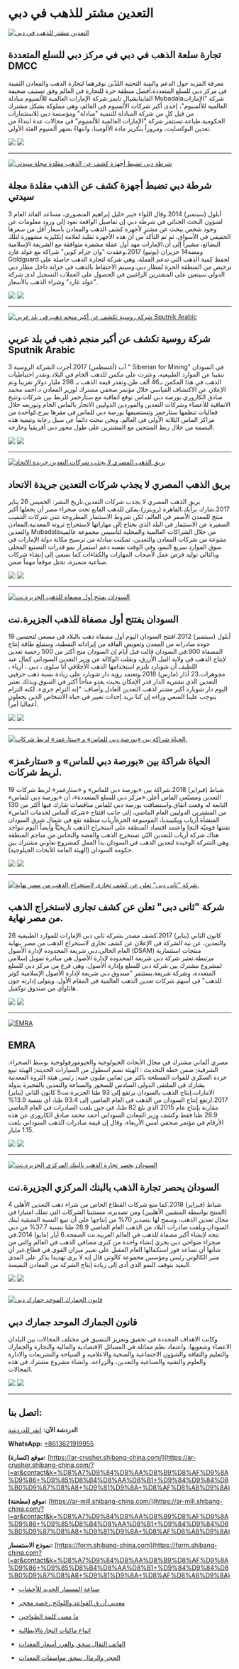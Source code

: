 # التعدين مشتر للذهب في دبي

<a href="https://swt.shibang-china.com/?l=ar&img&k=%D8%A7%D9%84%D8%AA%D8%B9%D8%AF%D9%8A%D9%86+%D9%85%D8%B4%D8%AA%D8%B1+%D9%84%D9%84%D8%B0%D9%87%D8%A8+%D9%81%D9%8A+%D8%AF%D8%A8%D9%8A" target="_blank">![التعدين مشتر للذهب في دبي](http://static.shibang-china.com/all-800x300/516.jpg)</a>

## تجارة سلعة الذهب في دبي في مركز دبي للسلع المتعددة DMCC
معرفة المزيد حول الدعم والبنية التحتية اللذّين نوفرهما لتجارة الذهب والمعادن الثمينة في مركز دبي للسلع المتعددة.أفضل منطقة حرة للتجارة في العالم وفق تصنيف صحيفة الفاينانشيال تايمز.شركة الإمارات العالمية للألمنيوم مبادلة Mubadalaشركة &quot;الإمارات العالمية للألمنيوم&quot;، إحدى أكبر شركات الألمنيوم في العالم، وهي مملوكة بشكل مشترك من قبل كلٍ من شركة المبادلة للتنمية &quot;مبادلة&quot; ومؤسسة دبي للاستثمارات الحكومية.طباعة.تستثمر شركة &quot;الإمارات العالمية للألمنيوم&quot; في مجالات عدة ابتداءً من تعدين البوكسايت، ومروراً بتكرير مادة الألومينا، وانتهاءً بصهر ألمنيوم الفئة الأولى.


<a href="https://whatsapp.shibangsoft.com/WhatsApp.php" target="_blank" title="WhatsApp">![](http://static.shibang-china.com/icon/whatsapp.png)</a> <a href="https://swt.shibang-china.com/?l=ar&icon&k=%D8%A7%D9%84%D8%AA%D8%B9%D8%AF%D9%8A%D9%86+%D9%85%D8%B4%D8%AA%D8%B1+%D9%84%D9%84%D8%B0%D9%87%D8%A8+%D9%81%D9%8A+%D8%AF%D8%A8%D9%8A" target="_blank">![](http://static.shibang-china.com/icon/chat-ar.png)</a>

---

<a href="https://swt.shibang-china.com/?l=ar&img&k=%D8%A7%D9%84%D8%AA%D8%B9%D8%AF%D9%8A%D9%86+%D9%85%D8%B4%D8%AA%D8%B1+%D9%84%D9%84%D8%B0%D9%87%D8%A8+%D9%81%D9%8A+%D8%AF%D8%A8%D9%8A" target="_blank">![شرطة دبي تضبط أجهزة كشف عن الذهب مقلدة مجلة سيدتي](http://static.shibang-china.com/all-800x300/775.jpg)</a>

## شرطة دبي تضبط أجهزة كشف عن الذهب مقلدة مجلة سيدتي
3 أيلول (سبتمبر) 2014.وقال اللواء خبير خليل إبراهيم المنصوري، مساعد القائد العام لشؤون البحث الجنائي في شرطة دبي إن تفاصيل الواقعة تعود إلى ورود معلومات عن وجود شخص يبحث عن مشترٍ لأجهزة كشف الذهب والمعادن بأسعار أقل من سعرها الحقيقي في الأسواق، ثم تم التأكد من أن هذه الأجهزة تقليد لعلامة إنكليزية مشهورة لتلك البضائع، مشيراً إلى أن.الإمارات مهد أول عملة مشفرة متوافقة مع الشريعة الإسلامية ومضة14 حزيران (يونيو) 2017.وعقدت &quot;وان جرام كوين&quot; شراكة مع غولد غارد Goldguard لحفظ كمية الذهب التي تدعم العملة، وهي شركة لتجارة الذهب حاصلة على ترخيص من المنطقة الحرة لمطار دبي.وسيتم الاحتفاظ بالذهب في خزانة داخل مطار دبي الدولي.سيتعين على المشترين الراغبين في الحصول على العملات التسجيل لدى شركة &quot;غولد غارد&quot; وشراء الذهب بالأسعار.


<a href="https://whatsapp.shibangsoft.com/WhatsApp.php" target="_blank" title="WhatsApp">![](http://static.shibang-china.com/icon/whatsapp.png)</a> <a href="https://swt.shibang-china.com/?l=ar&icon&k=%D8%A7%D9%84%D8%AA%D8%B9%D8%AF%D9%8A%D9%86+%D9%85%D8%B4%D8%AA%D8%B1+%D9%84%D9%84%D8%B0%D9%87%D8%A8+%D9%81%D9%8A+%D8%AF%D8%A8%D9%8A" target="_blank">![](http://static.shibang-china.com/icon/chat-ar.png)</a>

---

<a href="https://swt.shibang-china.com/?l=ar&img&k=%D8%A7%D9%84%D8%AA%D8%B9%D8%AF%D9%8A%D9%86+%D9%85%D8%B4%D8%AA%D8%B1+%D9%84%D9%84%D8%B0%D9%87%D8%A8+%D9%81%D9%8A+%D8%AF%D8%A8%D9%8A" target="_blank">![شركة روسية تكشف عن أكبر منجم ذهب في بلد عربي Sputnik Arabic](http://static.shibang-china.com/all-800x300/1237.jpg)</a>

## شركة روسية تكشف عن أكبر منجم ذهب في بلد عربي Sputnik Arabic
3 آب (أغسطس) 2017.أجرت الشركة الروسية &quot; Siberian for Mining&quot; في السودان تنقيبا عن الموارد الطبيعية، وعثرت على مكمن للذهب الخام في البلاد.وتقدر احتياطيات الذهب في هذا المكمن بـ46 ألف طن.وتقدر قيمة الذهب بـ 298 مليار دولار تقريبا.وتم الإعلان عن الاكتشاف القياسي خلال مؤتمر صحفي مشترك لوزير المعادن د.أحمد محمد صادق الكاروري.بورصة دبي للماس توقع اتفاقية مع ستارجمز للربط بين شركات.وتتيح الاتفاقية للأعضاء وشركات التعدين والموردين الدوليين الاتجار بالماس الخام وتوزيعه خلال فعاليات تنظمها ستارجمز وتستضيفها بورصة دبي للماس في مقرها ببرج.كواحدة من مراكز الماس الثلاثة الأولى في العالم، ونحن نبحث دائماً عن سبل رعاية وتنمية هذه البصمة من خلال ربط المنتجين مع المشترين على طول محور دبي أفريقيا وخارجه.


<a href="https://whatsapp.shibangsoft.com/WhatsApp.php" target="_blank" title="WhatsApp">![](http://static.shibang-china.com/icon/whatsapp.png)</a> <a href="https://swt.shibang-china.com/?l=ar&icon&k=%D8%A7%D9%84%D8%AA%D8%B9%D8%AF%D9%8A%D9%86+%D9%85%D8%B4%D8%AA%D8%B1+%D9%84%D9%84%D8%B0%D9%87%D8%A8+%D9%81%D9%8A+%D8%AF%D8%A8%D9%8A" target="_blank">![](http://static.shibang-china.com/icon/chat-ar.png)</a>

---

<a href="https://swt.shibang-china.com/?l=ar&img&k=%D8%A7%D9%84%D8%AA%D8%B9%D8%AF%D9%8A%D9%86+%D9%85%D8%B4%D8%AA%D8%B1+%D9%84%D9%84%D8%B0%D9%87%D8%A8+%D9%81%D9%8A+%D8%AF%D8%A8%D9%8A" target="_blank">![بريق الذهب المصري لا يجذب شركات التعدين جريدة الاتحاد](http://static.shibang-china.com/all-800x300/581.jpg)</a>

## بريق الذهب المصري لا يجذب شركات التعدين جريدة الاتحاد
بريق الذهب المصري لا يجذب شركات التعدين.تاريخ النشر: الخميس 26 يناير 2017.شارك برأيك.القاهرة (رويترز).يمكن للذهب القابع تحت صحراء مصر أن يجعلها أكبر منتج للمعدن الأصفر في العالم، لكن شروط الاستثمار المطروحة تثني شركات التنقيب الصغيرة عن الاستثمار في البلد الذي يحتاج إلى مهاراتها لاستخراج ثروته المعدنية.المعادن والتعدين Mubadalaمن خلال الشراكات العالمية والمحلية لتأسيس مجموعة عالمية متنوعة من شركات المعادن والتعدين، تمكنت مبادلة من ترسيخ مكانة دولة الإمارات في سوق الموارد سريع النمو، وفي الوقت نفسه دعم استمرار نمو قدرات التصنيع المحلي وبالتالي توليد فرص عمل لأصحاب المهارات والكفاءات.كما نسعى إلى إنشاء شركات صناعية متميزة، تحتل موقعاً مهماً ضمن.


<a href="https://whatsapp.shibangsoft.com/WhatsApp.php" target="_blank" title="WhatsApp">![](http://static.shibang-china.com/icon/whatsapp.png)</a> <a href="https://swt.shibang-china.com/?l=ar&icon&k=%D8%A7%D9%84%D8%AA%D8%B9%D8%AF%D9%8A%D9%86+%D9%85%D8%B4%D8%AA%D8%B1+%D9%84%D9%84%D8%B0%D9%87%D8%A8+%D9%81%D9%8A+%D8%AF%D8%A8%D9%8A" target="_blank">![](http://static.shibang-china.com/icon/chat-ar.png)</a>

---

<a href="https://swt.shibang-china.com/?l=ar&img&k=%D8%A7%D9%84%D8%AA%D8%B9%D8%AF%D9%8A%D9%86+%D9%85%D8%B4%D8%AA%D8%B1+%D9%84%D9%84%D8%B0%D9%87%D8%A8+%D9%81%D9%8A+%D8%AF%D8%A8%D9%8A" target="_blank">![السودان يفتتح أول مصفاة للذهب الجزيرة.نت](http://static.shibang-china.com/all-800x300/1145.jpg)</a>

## السودان يفتتح أول مصفاة للذهب الجزيرة.نت
19 أيلول (سبتمبر) 2012.افتتح السودان اليوم أول مصفاة ذهب بالبلاد في مسعى لتحسين جودة صادراته من المعدن وتعويض الفاقد من إيراداته النفطية، وستبلغ طاقة إنتاج المصفاة 900.في السودان قالت قبل أيام إن السودان منح أكثر من 500 رخصة تعدين لإنتاج الذهب في ولاية النيل الأزرق، ونقلت الوكالة عن وزير التعدين السوداني كمال عبد اللطيف أن.شوبارد تلتزم استخدامها الذهب الأخلاقي أنا سلوى ، دبي ، أزياء ، مجوهرات.23 آذار (مارس) 2018.وتعتمد رؤية دار شوبارد على زيادة نسبة ذهب حرفيي التعدين الذي تشتريه الدار قدر الإمكان بحيث يغدو متاحاً أكثر في السوق.وبذلك تعتبر اليوم دار شوبارد أكبر مشتر لذهب التعدين العادل.وأضاف: “إنه التزام جريء، لكنه التزام يتوجب علينا السعي وراءه إن كنا نريد إحداث تغيير في حياة الأشخاص الذين يجعلون أعمالنا أمراً.


<a href="https://whatsapp.shibangsoft.com/WhatsApp.php" target="_blank" title="WhatsApp">![](http://static.shibang-china.com/icon/whatsapp.png)</a> <a href="https://swt.shibang-china.com/?l=ar&icon&k=%D8%A7%D9%84%D8%AA%D8%B9%D8%AF%D9%8A%D9%86+%D9%85%D8%B4%D8%AA%D8%B1+%D9%84%D9%84%D8%B0%D9%87%D8%A8+%D9%81%D9%8A+%D8%AF%D8%A8%D9%8A" target="_blank">![](http://static.shibang-china.com/icon/chat-ar.png)</a>

---

<a href="https://swt.shibang-china.com/?l=ar&img&k=%D8%A7%D9%84%D8%AA%D8%B9%D8%AF%D9%8A%D9%86+%D9%85%D8%B4%D8%AA%D8%B1+%D9%84%D9%84%D8%B0%D9%87%D8%A8+%D9%81%D9%8A+%D8%AF%D8%A8%D9%8A" target="_blank">![الحياة شراكة بين «بورصة دبي للماس» و «ستارغمز» لربط شركات.](http://static.shibang-china.com/all-800x300/1492.jpg)</a>

## الحياة شراكة بين «بورصة دبي للماس» و «ستارغمز» لربط شركات.
19 شباط (فبراير) 2018.شراكة بين «بورصة دبي للماس» و «ستارغمز» لربط شركات التعدين ومصنّعي الماس أعلن «مركز دبي للسلع المتعددة»، أن «بورصة دبي للماس» التابعة له وقعت اتفاق.واستضافت بورصة دبي للماس مناقصات شارك فيها أكثر من 130 من المشترين الدوليين العام الماضي، إلى جانب افتتاح «شركة ألماس لخدمات الماس» المنشأة.أرياب ويكيبيديا، الموسوعة الحرةأرياب منطقة تقع في شمال شرق السودان تقنتها قوميّة البجا واعتمد اقتصاد المنطقة على استخراج الذهب تاريخيّاً وأيضاً اليوم تتواجد هناك شركة أرياب للتعدين التّي تستخرج الذهب والفضة والنحاس من مناجم المنطقة وهي الشركة الوحيدة لتعدين الذهب في السودان.بدأ العمل كمشروع تعاوني مشترك بين حكومة السودان (الهيئة العامة للأبحاث الجيلوجية).


<a href="https://whatsapp.shibangsoft.com/WhatsApp.php" target="_blank" title="WhatsApp">![](http://static.shibang-china.com/icon/whatsapp.png)</a> <a href="https://swt.shibang-china.com/?l=ar&icon&k=%D8%A7%D9%84%D8%AA%D8%B9%D8%AF%D9%8A%D9%86+%D9%85%D8%B4%D8%AA%D8%B1+%D9%84%D9%84%D8%B0%D9%87%D8%A8+%D9%81%D9%8A+%D8%AF%D8%A8%D9%8A" target="_blank">![](http://static.shibang-china.com/icon/chat-ar.png)</a>

---

<a href="https://swt.shibang-china.com/?l=ar&img&k=%D8%A7%D9%84%D8%AA%D8%B9%D8%AF%D9%8A%D9%86+%D9%85%D8%B4%D8%AA%D8%B1+%D9%84%D9%84%D8%B0%D9%87%D8%A8+%D9%81%D9%8A+%D8%AF%D8%A8%D9%8A" target="_blank">![شركة &quot;ثانى دبى&quot; تعلن عن كشف تجارى لاستخراج الذهب من مصر نهاية.](http://static.shibang-china.com/all-800x300/406.jpg)</a>

## شركة &quot;ثانى دبى&quot; تعلن عن كشف تجارى لاستخراج الذهب من مصر نهاية.
26 كانون الثاني (يناير) 2017.كشف مصدر بشركة ثانى دبى الإمارات للموارد الطبيعية والتعدين، عن نية الشركة فى الإعلان عن كشف تجارى لاستخراج الذهب من مصر بنهاية العام الحالى.دبي شريعة المحدودة لإدارة الأصول (DSAM) منتجات استثمارية مرتبطة.تعتبر شركة دبي شريعة المحدودة لإدارة الأصول هي مبادرة تمويل إسلامي لمشروع مشترك بين شركة دبي للسلع وإدارة الأصول، وهي فرع من مركز دبي للسلع المتعددة، وشركة شريعة.يستثمر &quot;صندوق دبي شريعة لإدارة الأصول الإسلامية كوثر للذهب&quot; في أسهم شركات تعدين الذهب العالمية في المقام الأول، ويتولى إدارته جون هاثاواي من صندوق توكفيل.


<a href="https://whatsapp.shibangsoft.com/WhatsApp.php" target="_blank" title="WhatsApp">![](http://static.shibang-china.com/icon/whatsapp.png)</a> <a href="https://swt.shibang-china.com/?l=ar&icon&k=%D8%A7%D9%84%D8%AA%D8%B9%D8%AF%D9%8A%D9%86+%D9%85%D8%B4%D8%AA%D8%B1+%D9%84%D9%84%D8%B0%D9%87%D8%A8+%D9%81%D9%8A+%D8%AF%D8%A8%D9%8A" target="_blank">![](http://static.shibang-china.com/icon/chat-ar.png)</a>

---

<a href="https://swt.shibang-china.com/?l=ar&img&k=%D8%A7%D9%84%D8%AA%D8%B9%D8%AF%D9%8A%D9%86+%D9%85%D8%B4%D8%AA%D8%B1+%D9%84%D9%84%D8%B0%D9%87%D8%A8+%D9%81%D9%8A+%D8%AF%D8%A8%D9%8A" target="_blank">![EMRA](http://static.shibang-china.com/all-800x300/750.jpg)</a>

## EMRA
.مصري ألماني مشترك في مجال الأبحاث الجيولوجية والجيومورفولوجية بوسط الصحراء الشرقية; ضمن خطة التحديث : الهيئة تضم اسطول من السيارات الحديثة; الهيئة تبيع خردة السكري للقوات المسلحة باكثر من ثمانين مليون جنيه; رئيس هيئة الثروة المعدنية يشارك في الملتقى الدولي السادس للصخور والصناعة والتعدين بالفجيرة بدولة الامارات.إنتاج الذهب بالسودان يرتفع إلى 93 طنا الجزيرة.نت5 كانون الثاني (يناير) 2017.ارتفع إنتاج السودان من الذهب في العام الماضي إلى 93.4 طنا، أي بنسبة 13.9% مقارنة بإنتاج عام 2015 الذي بلغ 82 طنا، في حين بلغت الصادرات في العام الماضي 28.9 طنا فقط.وكشف وزير المعادن السوداني أحمد محمد صادق الكاروري عن هذه الأرقام في مؤتمر صحفي أمس الأربعاء، وقال إن قيمة صادرات الذهب السوداني بلغت 1.15 مليار.


<a href="https://whatsapp.shibangsoft.com/WhatsApp.php" target="_blank" title="WhatsApp">![](http://static.shibang-china.com/icon/whatsapp.png)</a> <a href="https://swt.shibang-china.com/?l=ar&icon&k=%D8%A7%D9%84%D8%AA%D8%B9%D8%AF%D9%8A%D9%86+%D9%85%D8%B4%D8%AA%D8%B1+%D9%84%D9%84%D8%B0%D9%87%D8%A8+%D9%81%D9%8A+%D8%AF%D8%A8%D9%8A" target="_blank">![](http://static.shibang-china.com/icon/chat-ar.png)</a>

---

<a href="https://swt.shibang-china.com/?l=ar&img&k=%D8%A7%D9%84%D8%AA%D8%B9%D8%AF%D9%8A%D9%86+%D9%85%D8%B4%D8%AA%D8%B1+%D9%84%D9%84%D8%B0%D9%87%D8%A8+%D9%81%D9%8A+%D8%AF%D8%A8%D9%8A" target="_blank">![السودان يحصر تجارة الذهب بالبنك المركزي الجزيرة.نت](http://static.shibang-china.com/all-800x300/1399.jpg)</a>

## السودان يحصر تجارة الذهب بالبنك المركزي الجزيرة.نت
4 شباط (فبراير) 2018.كما منع شركات القطاع الخاص من شراء ذهب التعدين الأهلي (المنتج بواسطة المنقبين الأهليين) ومن تصديره، مستثنيا الشركات التي تملك امتيازا في مجال تعدين الذهب، وسمح لها بتصدير 70% من إنتاجها على أن تبيع النسبة المتبقية لبنك السودان.وبلغت صادرات البلاد من الذهب العام الماضي 28.9 طنا بنسبة 37.7% من.دبي تتجه لإنشاء أكبر مصفاة للذهب في العالم العربية.نت الصفحة.6 أيار (مايو) 2014.في صحراء ضواحي دبي يجري إنشاء واحدة من كبرى مصافي الذهب في العالم والتي من شأنها أن تساعد فور استكمالها العام المقبل على تغيير ميزان القوى في قطاع.غير أن منير الكالوتي رئيس ومؤسس مجموعة كالوتي قال إنه لا يرى تهديدا يذكر على المدى البعيد بتوقف النمو الذي أدى إلى زيادة إنتاج الشركة من المعادن النفيسة.


<a href="https://whatsapp.shibangsoft.com/WhatsApp.php" target="_blank" title="WhatsApp">![](http://static.shibang-china.com/icon/whatsapp.png)</a> <a href="https://swt.shibang-china.com/?l=ar&icon&k=%D8%A7%D9%84%D8%AA%D8%B9%D8%AF%D9%8A%D9%86+%D9%85%D8%B4%D8%AA%D8%B1+%D9%84%D9%84%D8%B0%D9%87%D8%A8+%D9%81%D9%8A+%D8%AF%D8%A8%D9%8A" target="_blank">![](http://static.shibang-china.com/icon/chat-ar.png)</a>

---

<a href="https://swt.shibang-china.com/?l=ar&img&k=%D8%A7%D9%84%D8%AA%D8%B9%D8%AF%D9%8A%D9%86+%D9%85%D8%B4%D8%AA%D8%B1+%D9%84%D9%84%D8%B0%D9%87%D8%A8+%D9%81%D9%8A+%D8%AF%D8%A8%D9%8A" target="_blank">![قانون الجمارك الموحد جمارك دبي](http://static.shibang-china.com/all-800x300/529.jpg)</a>

## قانون الجمارك الموحد جمارك دبي
وكانت الاهداف المحددة فى تحقيق وتعزيز التنسيق في مختلف المجالات بين البلدان الاعضاء وشعوبها، واعتماد نظم مماثلة في المسائل الاقتصادية والمالية والتجارة والجمارك والتعليم والثقافة والشؤون الاجتماعية والصحية والاعلاميه و السياحة والتشريعات والادارة والعلوم والتقنيه والصناعية والتعدين، والزراعة، وانشاء مشروع مشترك فى هذه المجالات.

<a href="https://whatsapp.shibangsoft.com/WhatsApp.php" target="_blank" title="WhatsApp">![](http://static.shibang-china.com/icon/whatsapp.png)</a> <a href="https://swt.shibang-china.com/?l=ar&icon&k=%D8%A7%D9%84%D8%AA%D8%B9%D8%AF%D9%8A%D9%86+%D9%85%D8%B4%D8%AA%D8%B1+%D9%84%D9%84%D8%B0%D9%87%D8%A8+%D9%81%D9%8A+%D8%AF%D8%A8%D9%8A" target="_blank">![](http://static.shibang-china.com/icon/chat-ar.png)</a>

---
## اتصل بنا:

**الدردشة الآن:** [انقر للدردشة](https://swt.shibang-china.com?l=ar&contact&k=%D8%A7%D9%84%D8%AA%D8%B9%D8%AF%D9%8A%D9%86+%D9%85%D8%B4%D8%AA%D8%B1+%D9%84%D9%84%D8%B0%D9%87%D8%A8+%D9%81%D9%8A+%D8%AF%D8%A8%D9%8A)

**WhatsApp:**  [+8613621919955](https://whatsapp.shibangsoft.com/WhatsApp.php)

**موقع (كسارة):** [https://ar-crusher.shibang-china.com/](https://ar-crusher.shibang-china.com/?l=ar&contact&k=%D8%A7%D9%84%D8%AA%D8%B9%D8%AF%D9%8A%D9%86+%D9%85%D8%B4%D8%AA%D8%B1+%D9%84%D9%84%D8%B0%D9%87%D8%A8+%D9%81%D9%8A+%D8%AF%D8%A8%D9%8A)

**موقع (مطحنة):** [https://ar-mill.shibang-china.com/](https://ar-mill.shibang-china.com/?l=ar&contact&k=%D8%A7%D9%84%D8%AA%D8%B9%D8%AF%D9%8A%D9%86+%D9%85%D8%B4%D8%AA%D8%B1+%D9%84%D9%84%D8%B0%D9%87%D8%A8+%D9%81%D9%8A+%D8%AF%D8%A8%D9%8A)

**نموذج الاستفسار:** [https://form.shibang-china.com](https://form.shibang-china.com?l=ar&contact&k=%D8%A7%D9%84%D8%AA%D8%B9%D8%AF%D9%8A%D9%86+%D9%85%D8%B4%D8%AA%D8%B1+%D9%84%D9%84%D8%B0%D9%87%D8%A8+%D9%81%D9%8A+%D8%AF%D8%A8%D9%8A)

* [صناعة المسمار الحديد للأخشاب](../22/%D8%B5%D9%86%D8%A7%D8%B9%D8%A9%20%D8%A7%D9%84%D9%85%D8%B3%D9%85%D8%A7%D8%B1%20%D8%A7%D9%84%D8%AD%D8%AF%D9%8A%D8%AF%20%D9%84%D9%84%D8%A3%D8%AE%D8%B4%D8%A7%D8%A8.md)

* [معدني أزرق القواعد واللوائح رخصة محجر](../24/%D9%85%D8%B9%D8%AF%D9%86%D9%8A%20%D8%A3%D8%B2%D8%B1%D9%82%20%D8%A7%D9%84%D9%82%D9%88%D8%A7%D8%B9%D8%AF%20%D9%88%D8%A7%D9%84%D9%84%D9%88%D8%A7%D8%A6%D8%AD%20%D8%B1%D8%AE%D8%B5%D8%A9%20%D9%85%D8%AD%D8%AC%D8%B1.md)

* [ما معنى كلمة الطواحين](../21/%D9%85%D8%A7%20%D9%85%D8%B9%D9%86%D9%89%20%D9%83%D9%84%D9%85%D8%A9%20%D8%A7%D9%84%D8%B7%D9%88%D8%A7%D8%AD%D9%8A%D9%86.md)

* [انواع ماكنات النجارةالايطالىة](../21/%D8%A7%D9%86%D9%88%D8%A7%D8%B9%20%D9%85%D8%A7%D9%83%D9%86%D8%A7%D8%AA%20%D8%A7%D9%84%D9%86%D8%AC%D8%A7%D8%B1%D8%A9%D8%A7%D9%84%D8%A7%D9%8A%D8%B7%D8%A7%D9%84%D9%89%D8%A9.md)

* [الهاتف النقال سحق والفرز أسعار المعدات](../23/%D8%A7%D9%84%D9%87%D8%A7%D8%AA%D9%81%20%D8%A7%D9%84%D9%86%D9%82%D8%A7%D9%84%20%D8%B3%D8%AD%D9%82%20%D9%88%D8%A7%D9%84%D9%81%D8%B1%D8%B2%20%D8%A3%D8%B3%D8%B9%D8%A7%D8%B1%20%D8%A7%D9%84%D9%85%D8%B9%D8%AF%D8%A7%D8%AA.md)

* [الحجر والرمال سحق مواصفات المعدات](../25/%D8%A7%D9%84%D8%AD%D8%AC%D8%B1%20%D9%88%D8%A7%D9%84%D8%B1%D9%85%D8%A7%D9%84%20%D8%B3%D8%AD%D9%82%20%D9%85%D9%88%D8%A7%D8%B5%D9%81%D8%A7%D8%AA%20%D8%A7%D9%84%D9%85%D8%B9%D8%AF%D8%A7%D8%AA.md)